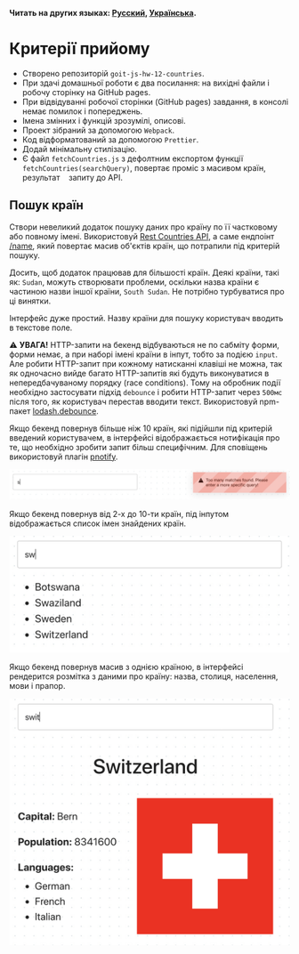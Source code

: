 **Читать на других языках: [Русский](README.md), [Українська](README.ua.md).**

# Критерії прийому

- Створено репозиторій `goit-js-hw-12-countries`.
- При здачі домашньої роботи є два посилання: на вихідні
  файли і робочу сторінку на GitHub pages.
- При відвідуванні робочої сторінки (GitHub pages) завдання, в консолі немає помилок і попереджень.
- Імена змінних і функцій зрозумілі, описові.
- Проект зібраний за допомогою `Webpack`.
- Код відформатований за допомогою `Prettier`.
- Додай мінімальну стилізацію.
- Є файл `fetchCountries.js` з дефолтним експортом функції
  `fetchCountries(searchQuery)`, повертає проміс з масивом країн, результат
   запиту до API.

## Пошук країн

Створи невеликий додаток пошуку даних про країну по її частковому або повному
імені. Використовуй [Rest Countries API](https://restcountries.eu/), а саме
ендпоінт [/name](https://restcountries.eu/#api-endpoints-name), який повертає
масив об'єктів країн, що потрапили під критерій пошуку.

Досить, щоб додаток працював для більшості країн. Деякі країни,
такі як: `Sudan`, можуть створювати проблеми, оскільки назва країни є
частиною назви іншої країни, `South Sudan`. Не потрібно турбуватися про ці
винятки.

Інтерфейс дуже простий. Назву країни для пошуку користувач вводить в
текстове поле.

⚠️ **УВАГА!** HTTP-запити на бекенд відбуваються не по сабміту форми, форми
немає, а при наборі імені країни в інпут, тобто за подією `input`. Але робити
HTTP-запит при кожному натисканні клавіші не можна, так як одночасно вийде
багато HTTP-запитів які будуть виконуватися в непередбачуваному порядку (race
conditions). Тому на обробник події необхідно застосувати підхід
`debounce` і робити HTTP-запит через `500мс` після того, як користувач
перестав вводити текст. Використовуй npm-пакет
[lodash.debounce](https://www.npmjs.com/package/lodash.debounce).

Якщо бекенд повернув більше ніж 10 країн, які підійшли під критерій введений
користувачем, в інтерфейсі відображається нотифікація про те, що необхідно
зробити запит більш специфічним. Для сповіщень використовуй плагін
[pnotify](https://github.com/sciactive/pnotify).

![сповіщення](assets/query-prompt.png)

Якщо бекенд повернув від 2-х до 10-ти країн, під інпутом відображається список імен
знайдених країн.

![список країн](assets/country-list.png)

Якщо бекенд повернув масив з однією країною, в інтерфейсі рендерится розмітка з
даними про країну: назва, столиця, населення, мови і прапор.

![інформація про країну](assets/country-info.png)

